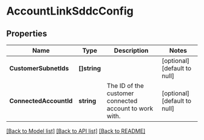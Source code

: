 # AccountLinkSddcConfig

## Properties
Name | Type | Description | Notes
------------ | ------------- | ------------- | -------------
**CustomerSubnetIds** | **[]string** |  | [optional] [default to null]
**ConnectedAccountId** | **string** | The ID of the customer connected account to work with. | [optional] [default to null]

[[Back to Model list]](../README.md#documentation-for-models) [[Back to API list]](../README.md#documentation-for-api-endpoints) [[Back to README]](../README.md)

